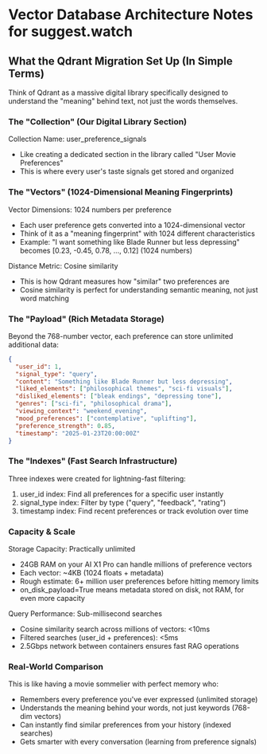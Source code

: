 # Vector Database Architecture Notes for suggest.watch

## What the Qdrant Migration Set Up (In Simple Terms)

Think of Qdrant as a massive digital library specifically designed to understand the "meaning" behind text, not just the words themselves.

### The "Collection" (Our Digital Library Section)

Collection Name: user_preference_signals
- Like creating a dedicated section in the library called "User Movie Preferences"
- This is where every user's taste signals get stored and organized

### The "Vectors" (1024-Dimensional Meaning Fingerprints)

Vector Dimensions: 1024 numbers per preference
- Each user preference gets converted into a 1024-dimensional vector
- Think of it as a "meaning fingerprint" with 1024 different characteristics
- Example: "I want something like Blade Runner but less depressing" becomes [0.23, -0.45, 0.78, ..., 0.12] (1024 numbers)

Distance Metric: Cosine similarity
- This is how Qdrant measures how "similar" two preferences are
- Cosine similarity is perfect for understanding semantic meaning, not just word matching

### The "Payload" (Rich Metadata Storage)

Beyond the 768-number vector, each preference can store unlimited additional data:

```json
{
  "user_id": 1,
  "signal_type": "query",
  "content": "Something like Blade Runner but less depressing",
  "liked_elements": ["philosophical themes", "sci-fi visuals"],
  "disliked_elements": ["bleak endings", "depressing tone"],
  "genres": ["sci-fi", "philosophical drama"],
  "viewing_context": "weekend_evening",
  "mood_preferences": ["contemplative", "uplifting"],
  "preference_strength": 0.85,
  "timestamp": "2025-01-23T20:00:00Z"
}
```

### The "Indexes" (Fast Search Infrastructure)

Three indexes were created for lightning-fast filtering:

1. user_id index: Find all preferences for a specific user instantly
2. signal_type index: Filter by type ("query", "feedback", "rating")
3. timestamp index: Find recent preferences or track evolution over time

### Capacity & Scale

Storage Capacity: Practically unlimited
- 24GB RAM on your AI X1 Pro can handle millions of preference vectors
- Each vector: ~4KB (1024 floats + metadata)
- Rough estimate: 6+ million user preferences before hitting memory limits
- on_disk_payload=True means metadata stored on disk, not RAM, for even more capacity

Query Performance: Sub-millisecond searches
- Cosine similarity search across millions of vectors: <10ms
- Filtered searches (user_id + preferences): <5ms
- 2.5Gbps network between containers ensures fast RAG operations

### Real-World Comparison

This is like having a movie sommelier with perfect memory who:
- Remembers every preference you've ever expressed (unlimited storage)
- Understands the meaning behind your words, not just keywords (768-dim vectors)
- Can instantly find similar preferences from your history (indexed searches)
- Gets smarter with every conversation (learning from preference signals)